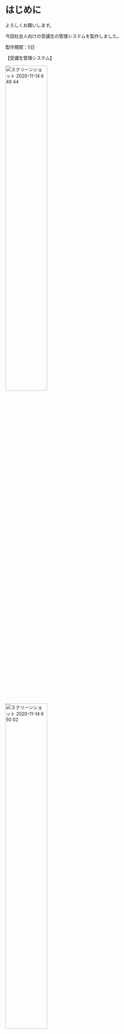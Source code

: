 # はじめに
よろしくお願いします。

今回社会人向けの受講生の管理システムを製作しました。

製作期間：5日

【受講生管理システム】

<img width="51%" alt="スクリーンショット 2020-11-14 6 49 44" src="https://user-images.githubusercontent.com/70194652/99124918-6c365b80-2646-11eb-8dc7-592ddc1bd82d.png">
<img width="51%" alt="スクリーンショット 2020-11-14 6 50 02" src="https://user-images.githubusercontent.com/70194652/99125066-b586ab00-2646-11eb-81d4-85c33cb1b557.png">
<img width="51%" alt="スクリーンショット 2020-11-14 6 50 16" src="https://user-images.githubusercontent.com/70194652/99125077-b9b2c880-2646-11eb-8f3d-e7f569d84231.png">



また、そのデータを用いて、授業中の個別指導をもっとスムーズにできるようなアプリを作成しました。  
【バーチャル教室】
http://oga-chan.jp/js_ogawa_08/avatar/avatar_login.html
<img width="51%" alt="スクリーンショット 2020-11-14 7 00 43" src="https://user-images.githubusercontent.com/70194652/99125383-43fb2c80-2647-11eb-82be-a11dbe31f78f.png">


# 機能概要

1つめが、受講生の情報(名前、選択したコース、受講前の情報など)か確認できます。
主な用途としては、受講生の進捗の共有です。
* 情報の登録・更新・参照・削除
* 受講生の進捗の登録

2つめが、その登録された受講生の情報を用いてログインできるアプリです。
授業中の「理解した」「ヘルプ」などが全員で共有できるようになっています。
* ログイン・ログアウト
* クリックした場所に移動
* 状態の管理とアイコンの変化
* 右から左に流れるコメント機能


# 製作の経緯

8月末からプログラミング学習を始めて、1週間経過した頃に

知人に何かアプリつくりたいんですが...と相談したところ、
「社会人向けのスクールにおいて、受講生の情報を共有するアプリ」
こちらを作れないかと返答。

当時、無知だった私は「1ヶ月あるならからできるでしょ」と安易に考えて「やります！！」と返事。

結果、6日後にこのプロジェクトは鶴の一声で中止になったが、

10月に人事異動があったのもあり、
再度依頼を受け、「納期を来年の春」にしてもらい、今回プロトタイプを作成。

今回基本的なFirebaseの使用方法に触れることができたので、またここから学習を進めて来年の春に改めて製作していきたい。

# 受講生管理アプリで工夫した点

バグを生まない事、間違った入力内容に対してエラーを返す事。
UIも整えてスマホでのビューにも対応させました。

# バーチャル教室で工夫した点

ヘルプを必要としている人が誰で、どこの席に座っているのかわからない講師の方向けのアプリです。

受講生さん向けへのポイントとしては、
クリックした際のアニメーション、状態を宣言した時のアニメーションなどを工夫しました。
ガヤしたくなるようにコメント機能を実装したことです。

* クリックした場所にアニメーションするのですが、リアルタイムで他のデバイスと同期させた事
* 画面内が盛り上がるように実装したコメント欄














...